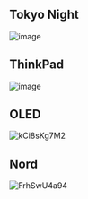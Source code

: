 ## Tokyo Night
![image](https://user-images.githubusercontent.com/76500838/205454490-0a654393-dfa7-42c6-b997-b2c8084c045c.png)

## ThinkPad 
![image](https://user-images.githubusercontent.com/76500838/205515935-eef67991-5bb3-497c-bb90-8b2dd96aad15.png)

## OLED
![kCi8sKg7M2](https://user-images.githubusercontent.com/76500838/205515149-de37e945-77fb-4dc1-beca-c5b45056a006.png)

## Nord
![FrhSwU4a94](https://user-images.githubusercontent.com/76500838/205514826-b7541be9-e8e8-4a03-a199-c623bf2541d2.png)

